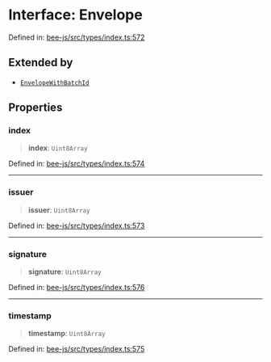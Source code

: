 # Interface: Envelope

Defined in: [bee-js/src/types/index.ts:572](https://github.com/ethersphere/bee-js/blob/3abbe2b1b264d6b586511a56e93badb2236bd09d/src/types/index.ts#L572)

## Extended by

- [`EnvelopeWithBatchId`](EnvelopeWithBatchId.md)

## Properties

### index

> **index**: `Uint8Array`

Defined in: [bee-js/src/types/index.ts:574](https://github.com/ethersphere/bee-js/blob/3abbe2b1b264d6b586511a56e93badb2236bd09d/src/types/index.ts#L574)

***

### issuer

> **issuer**: `Uint8Array`

Defined in: [bee-js/src/types/index.ts:573](https://github.com/ethersphere/bee-js/blob/3abbe2b1b264d6b586511a56e93badb2236bd09d/src/types/index.ts#L573)

***

### signature

> **signature**: `Uint8Array`

Defined in: [bee-js/src/types/index.ts:576](https://github.com/ethersphere/bee-js/blob/3abbe2b1b264d6b586511a56e93badb2236bd09d/src/types/index.ts#L576)

***

### timestamp

> **timestamp**: `Uint8Array`

Defined in: [bee-js/src/types/index.ts:575](https://github.com/ethersphere/bee-js/blob/3abbe2b1b264d6b586511a56e93badb2236bd09d/src/types/index.ts#L575)
